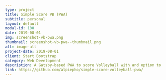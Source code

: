 ```yaml
---
type: project
title: Simple Score VB (PWA)
subtitle: personal
layout: default
modal-id: 100
date: 2019-08-01
img: screenshot-vb-pwa.png
thumbnail: screenshot-vb-pwa--thumbnail.png
alt: image-alt
project-date: 2019-08-01
client: Start Bootstrap
category: Web Development
description: A Gatsby-based PWA to score Volleyball with and option to send text message, using Netlify Lambda and Twilio on the backend.
link: https://github.com/alpiepho/simple-score-volleyball-pwa/
---
```

